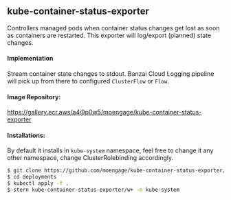 kube-container-status-exporter
------------------------------

Controllers managed pods when container status changes get lost as soon as containers are restarted. This exporter will log/export (planned) state changes.

#### Implementation
Stream container state changes to stdout. Banzai Cloud Logging pipeline will pick up from there to configured `ClusterFlow` or `Flow`.

#### Image Repository:
https://gallery.ecr.aws/a4i9p0w5/moengage/kube-container-status-exporter

#### Installations:
By default it installs in `kube-system` namespace, feel free to change it any other namespace, change ClusterRolebinding accordingly.

```bash
$ git clone https://github.com/moengage/kube-container-status-exporter/
$ cd deployments
$ kubectl apply -f .
$ stern kube-container-status-exporter/w+ -n kube-system
```
